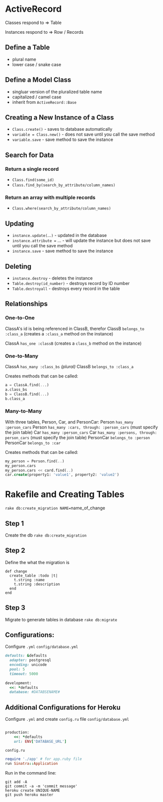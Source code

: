 # ActiveRecord

Classes respond to => Table

Instances respond to => Row / Records

## Define a Table
* plural name
* lower case / snake case

## Define a Model Class
* singluar version of the pluralized table name
* capitalized / camel case
* inherit from `ActiveRecord::Base`

## Creating a New Instance of a Class
* `Class.create()` - saves to database automatically
* `variable = Class.new()` - does not save until you call the save method
* `variable.save` - save method to save the instance

## Search for Data
### Return a single record
* `Class.find(some_id)`
* `Class.find_by(search_by_attribute/column_names)`

### Return an array with multiple records
* `Class.where(search_by_attribute/column_names)`

## Updating 
* `instance.update(`...`)` - updated in the database
* `instance.attribute =` ... - will update the instance but does not save until you call the save method
* `instance.save` - save method to save the instance

## Deleting
* `instance.destroy` - deletes the instance
* `Table.destroy(id_number)` - destroys record by ID number
* `Table.destroyall` - destroys every record in the table

## Relationships

### One-to-One
ClassA's id is being referenced in ClassB, therefor ClassB `belongs_to :class_a` (creates a `:class_a` method on the instance)

ClassA `has_one :classB` (creates a `class_b` method on the instance)

### One-to-Many
ClassA `has_many :class_bs` *(plural)*
ClassB `belongs_to :class_a`

Creates methods that can be called:
```sql
a = ClassA.find(...)
a.class_bs
b = ClassB.find(...)
b.class_a
```

### Many-to-Many
With three tables, Person, Car, and PersonCar:
Person `has_many :person_cars`
Person `has_many :cars, through: :person_cars` (must specify the join table)
Car `has_many :person_cars`
Car `has_many :persons, through: person_cars` (must specify the join table)
PersonCar `belongs_to :person`
PersonCar `belongs_to :car`

Creates methods that can be called:
```sql
my_person = Person.find(..)
my_person.cars
my_person.cars << card.find(..)
car.create(property1: 'value1', property2: 'value2')
```


# Rakefile and Creating Tables
`rake db:create_migration NAME=`name_of_change

## Step 1
Create the db
`rake db:create_migration`
## Step 2
Define the what the migration is
```
def change
  create_table :todo |t|
    t.string :name
    t.string :description
  end
end
```
## Step 3
Migrate to generate tables in database
`rake db:migrate`

## Configurations:
Configure `.yml`
`config/database.yml`
```ruby
defaults: &defaults
  adapter: postgresql
  encoding: unicode
  pool: 5
  timeout: 5000
  
development:
  <<: *defaults
  database: #DATABSENAME#
```

## Additional Configurations for Heroku
Configure `.yml` and create `config.ru` file
`config/database.yml`
```ruby

production:
    <<: *defaults
    url: ENV['DATABASE_URL']
```
`config.ru`
```ruby
require './app' # for app.ruby file
run Sinatra::Application
```
Run in the command line:
```
git add -A
git commit -a -m 'commit message'
heroku create UNIQUE-NAME
git push heroku master

```